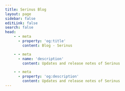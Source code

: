 ```yaml
---
title: Serinus Blog
layout: page
sidebar: false
editLink: false
search: false
head:
    - - meta
      - property: 'og:title'
        content: Blog - Serinus

    - - meta
      - name: 'description'
        content: Updates and release notes of Serinus

    - - meta
      - property: 'og:description'
        content: Updates and release notes of Serinus
---
```


<script setup>
    import Blog from '../components/blog.vue'
</script>

<Blog
	:posts="[
    {
      title: 'Serinus VS Dart Frog - A Comparison',
      src: '/blog/serinus_vs_dartfrog/serinus_vs_dartfrog.webp',
      alt: 'Serinus VS Dart Frog - A Comparison',
      date: '26 Feb 2025',
      href: '/blog/serinux_vs_dartfrog',
      tags: ['general'],
    },
    {
      title: 'How Hooks and Metadata can improve your Serinus application',
      src: '/blog/hooks_and_metadata/hooks_and_metadata.webp',
      alt: 'How Hooks and Metadata can improve your Serinus application',
      date: '28 Jan 2025',
      href: '/blog/hooks_and_metadata',
      tags: ['techniques'],
    },
    {
      title: 'Serinus 1.0 - Primavera',
      src: '/blog/serinus_1_0/serinus_1_0.webp',
      alt: 'Serinus 1.0 - Primavera',
      date: '26 Nov 2024',
      href: '/blog/serinus_1_0',
      tags: ['releases'],
    },
    {
      title: 'The goal of Serinus',
      src: '/blog/the_goal_of_serinus/the_goal_of_serinus.webp',
      alt: 'The goal of Serinus',
      date: '04 Nov 2024',
      href: '/blog/the_goal_of_serinus',
      tags: ['philosophy'],
    },
		{
			title: 'Serinus 0.6 - Welcome to the Meta-World',
			src: '/blog/serinus_0_6/serinus_0_6.webp',
			alt: 'Serinus 0.6 - Welcome to the Meta-World',
			date: '1 Aug 2024',
			href: '/blog/serinus_0_6',
      tags: ['releases'],
		},
	]"
/>
